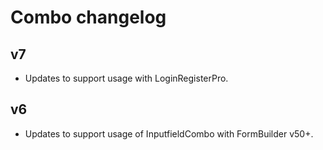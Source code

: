 # Combo changelog

## v7

- Updates to support usage with LoginRegisterPro. 

## v6

- Updates to support usage of InputfieldCombo with FormBuilder v50+.